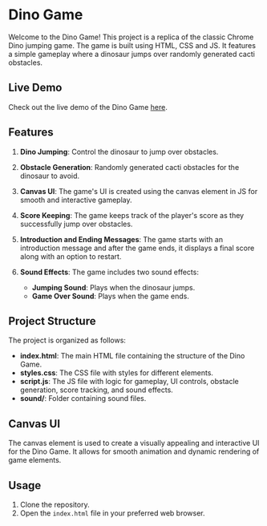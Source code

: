 # Dino Game

Welcome to the Dino Game! This project is a replica of the classic Chrome Dino jumping game. The game is built using HTML, CSS and JS. It features a simple gameplay where a dinosaur jumps over randomly generated cacti obstacles.

## Live Demo

Check out the live demo of the Dino Game [here](#insert-live-demo-link).

## Features

1. **Dino Jumping**: Control the dinosaur to jump over obstacles.

2. **Obstacle Generation**: Randomly generated cacti obstacles for the dinosaur to avoid.

3. **Canvas UI**: The game's UI is created using the canvas element in JS for smooth and interactive gameplay.

4. **Score Keeping**: The game keeps track of the player's score as they successfully jump over obstacles.

5. **Introduction and Ending Messages**: The game starts with an introduction message and after the game ends, it displays a final score along with an option to restart.

6. **Sound Effects**: The game includes two sound effects:
   - **Jumping Sound**: Plays when the dinosaur jumps.
   - **Game Over Sound**: Plays when the game ends.

## Project Structure

The project is organized as follows:

- **index.html**: The main HTML file containing the structure of the Dino Game.
- **styles.css**: The CSS file with styles for different elements.
- **script.js**: The JS file with logic for gameplay, UI controls, obstacle generation, score tracking, and sound effects.
- **sound/**: Folder containing sound files.

## Canvas UI

The canvas element is used to create a visually appealing and interactive UI for the Dino Game. It allows for smooth animation and dynamic rendering of game elements.

## Usage

1. Clone the repository.
2. Open the `index.html` file in your preferred web browser.
